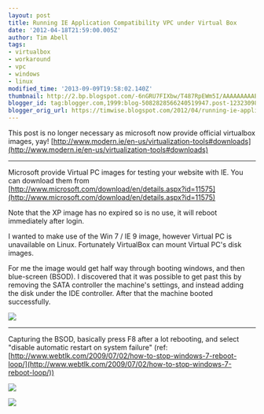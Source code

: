 ```yaml
---
layout: post
title: Running IE Application Compatibility VPC under Virtual Box
date: '2012-04-18T21:59:00.005Z'
author: Tim Abell
tags:
- virtualbox
- workaround
- vpc
- windows
- linux
modified_time: '2013-09-09T19:58:02.140Z'
thumbnail: http://2.bp.blogspot.com/-6nGRU7FIXbw/T487RpEWm5I/AAAAAAAAAE0/TPYAZzmUYy8/s72-c/sata-controller.png
blogger_id: tag:blogger.com,1999:blog-5082828566240519947.post-1232309832274484466
blogger_orig_url: https://timwise.blogspot.com/2012/04/running-ie-application-compatibility.html
---
```


This post is no longer necessary as microsoft now provide official virtualbox
images, yay!
[http://www.modern.ie/en-us/virtualization-tools#downloads](http://www.modern.ie/en-us/virtualization-tools#downloads)

----

Microsoft provide Virtual PC images for testing your website with IE. You can
download them from
[http://www.microsoft.com/download/en/details.aspx?id=11575](http://www.microsoft.com/download/en/details.aspx?id=11575)

Note that the XP image has no expired so is no use, it will reboot immediately
after login.

I wanted to make use of the Win 7 / IE 9 image, however Virtual PC is
unavailable on Linux. Fortunately VirtualBox can mount Virtual PC's disk
images.

For me the image would get half way through booting windows, and then
blue-screen (BSOD). I discovered that it was possible to get past this by
removing the SATA controller the machine's settings, and instead adding the
disk under the IDE controller. After that the machine booted successfully.

![](/assets/sata-controller.png)

* * *

Capturing the BSOD, basically press F8 after a lot rebooting, and select
"disable automatic restart on system failure" (ref:
[http://www.webtlk.com/2009/07/02/how-to-stop-windows-7-reboot-loop/](http://www.webtlk.com/2009/07/02/how-to-stop-windows-7-reboot-loop/))

![](/assets/bsod-reboot-prevention-F8.png)

![](/assets/bsod.png)
